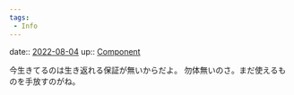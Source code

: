 ```yaml
---
tags:
 - Info
---
```


date:: [2022-08-04](Daily_Note/2022-08-04.md)
up:: [Component](../Bar/Novel/Chaos/Component.md)

今生きてるのは生き返れる保証が無いからだよ。
勿体無いのさ。まだ使えるものを手放すのがね。
